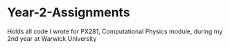 # Year-2-Assignments
Holds all code I wrote for PX281, Computational Physics module, during my 2nd year at Warwick University
